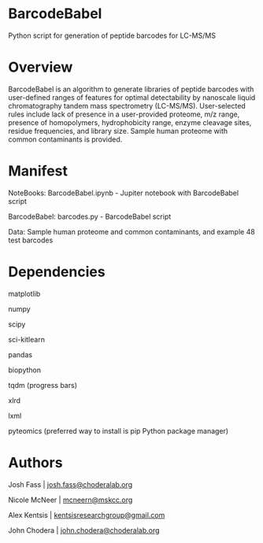 # BarcodeBabel

Python script for generation of peptide barcodes for LC-MS/MS

# Overview

BarcodeBabel is an algorithm to generate libraries of peptide barcodes with user-defined ranges of features for optimal detectability by nanoscale liquid chromatography tandem mass spectrometry (LC-MS/MS). User-selected rules include lack of presence in a user-provided proteome, m/z range, presence of homopolymers, hydrophobicity range, enzyme cleavage sites, residue frequencies, and library size. Sample human proteome with common contaminants is provided. 

# Manifest

NoteBooks: BarcodeBabel.ipynb - Jupiter notebook with BarcodeBabel script

BarcodeBabel: barcodes.py - BarcodeBabel script

Data: Sample human proteome and common contaminants, and example 48 test barcodes

# Dependencies 

matplotlib

numpy

scipy

sci-kitlearn

pandas

biopython

tqdm (progress bars)

xlrd

lxml

pyteomics (preferred way to install is pip Python package manager)

# Authors

Josh Fass | josh.fass@choderalab.org

Nicole McNeer | mcneern@mskcc.org

Alex Kentsis | kentsisresearchgroup@gmail.com

John Chodera | john.chodera@choderalab.org
